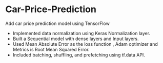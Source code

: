 # Car-Price-Prediction

Add car price prediction model using TensorFlow
- Implemented data normalization using Keras Normalization layer.
- Built a Sequential model with dense layers and Input layers.
- Used Mean Absolute Error as the loss function ,  Adam optimizer and Metrics is Root Mean Squared Error.
- Included batching, shuffling, and prefetching using tf.data API.
